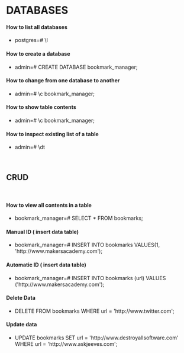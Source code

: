 # DATABASES

#### How to list all databases

<ul>
  <li>
    postgres=#   \l
  </li>
</ul>

#### How to create a database
<ul>
  <li>
    admin=# CREATE DATABASE bookmark_manager;
  </li>
</ul>

#### How to change from one database to another 
<ul>
  <li>
    admin=# \c bookmark_manager;
  </li>
</ul>

#### How to show table contents 
<ul>
  <li>
    admin=# \c bookmark_manager;
  </li>
</ul>

#### How to inspect existing list of a table 
<ul>
  <li>
    admin=# \dt
  </li>
</ul>

<br>

## CRUD

<br>


#### How to view all contents in a table 
<ul>
  <li>
    bookmark_manager=# SELECT * FROM bookmarks;
  </li>
</ul>

#### Manual ID ( insert data table)
<ul>
  <li>
    bookmark_manager=# INSERT INTO bookmarks VALUES(1, 'http://www.makersacademy.com');

  </li>
</ul>

#### Automatic ID ( insert data table)
<ul>
  <li>
    bookmark_manager=# INSERT INTO bookmarks (url) VALUES ('http://www.makersacademy.com');

  </li>
</ul>


#### Delete Data
<ul>
  <li>
    DELETE FROM bookmarks WHERE url = 'http://www.twitter.com';
  </li>
</ul>

#### Update data
<ul>
  <li>
    UPDATE bookmarks SET url = 'http://www.destroyallsoftware.com' WHERE url = 'http://www.askjeeves.com';
  </li>
</ul>
